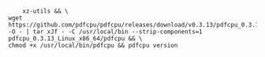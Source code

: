         xz-utils && \
    wget https://github.com/pdfcpu/pdfcpu/releases/download/v0.3.13/pdfcpu_0.3.13_Linux_x86_64.tar.xz -O - | tar xJf - -C /usr/local/bin --strip-components=1 pdfcpu_0.3.13_Linux_x86_64/pdfcpu && \
    chmod +x /usr/local/bin/pdfcpu && pdfcpu version
